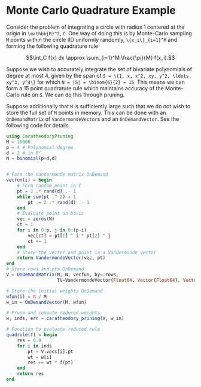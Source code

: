 # Monte Carlo Quadrature Example

Consider the problem of integrating a circle with radius 1 centered at the origin in ``\mathbb{R}^2``, ``C``. One way of doing this is by Monte-Carlo sampling ``M`` points within the circle IID uniformly randomly, ``\{x_i\}_{i=1}^M`` and forming the following quadrature rule
```math
\int_C f(x) dx \approx \sum_{i=1}^M \frac{\pi}{M} f(x_i).
```
Suppose we wish to accurately integrate the set of bivariate polynomials of degree at most 4, given by the span of ``S = \{1, x, x^2, xy, y^2, \ldots, xy^3, y^4\}`` for which ``N = |S| = \binom{6}{2} = 15``. This means we can form a 15 point quadrature rule which maintains accuracy of the Monte-Carlo rule on ``S``. We can do this through pruning.

Suppose additionally that ``M`` is sufficiently large such that we do not wish to store the full set of ``M`` points in memory. This can be done with an `OnDemandMatrix` of `VandermondeVector`s and an `OnDemandVector`. See the following code for details.

```julia
using CaratheodoryPruning
M = 10000
p = 4 # Polynomial degree
d = 2 # in R²
N = binomial(p+d,d)


# Form the Vandermonde matrix OnDemand
vecfun(i) = begin
    # Form random point in C
    pt = 2 .* rand(d) .- 1
    while sum(pt .^ 2) > 1
        pt .= 2 .* rand(d) .- 1
    end
    # Evaluate point on basis
    vec = zeros(N)
    ct = 1
    for i in 0:p, j in 0:(p-i)
        vec[ct] = pt[1] ^ i * pt[2] ^ j
        ct += 1
    end
    # Store the vector and point in a Vandermonde vector
    return VandermondeVector(vec, pt)
end
# Store rows and pts OnDemand
V = OnDemandMatrix(M, N, vecfun, by=:rows, 
                   TV=VandermondeVector{Float64, Vector{Float64}, Vector{Float64}})

# Store the initial weights OnDemand
wfun(i) = π / M
w_in = OnDemandVector(M, wfun)

# Prune and compute reduced weights
w, inds, err = caratheodory_pruning(V, w_in)

# Function to evaluate reduced rule
quadrule(f) = begin
    res = 0.0
    for i in inds
        pt = V.vecs[i].pt
        wt = w[i]
        res += wt * f(pt)
    end
    return res
end
```
